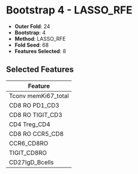 # Bootstrap 4 - LASSO_RFE

- **Outer Fold**: 24
- **Bootstrap**: 4
- **Method**: LASSO_RFE
- **Fold Seed**: 68
- **Features Selected**: 8

## Selected Features

| Feature |
|---------|
| Tconv memKi67_total |
| CD8 RO PD1_CD3 |
| CD8 RO TIGIT_CD3 |
| CD4 Treg_CD4 |
| CD8 RO CCR5_CD8 |
| CCR6_CD8RO |
| TIGIT_CD8RO |
| CD27IgD_Bcells |
